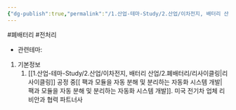 ```yaml
---
{"dg-publish":true,"permalink":"/1.산업-테마-Study/2.산업/이차전지, 배터리 산업/2.폐배터리/종목/디에이테크놀로지/","created":"2024-11-20T21:02:27.617+09:00","updated":"2025-06-03T20:07:21.362+09:00"}
---
```


#폐배터리 #전처리 


- 관련테마: 


1. 기본정보
	1. [[1.산업-테마-Study/2.산업/이차전지, 배터리 산업/2.폐배터리/리사이클링\|리사이클링]] 공정 중[[ 팩과 모듈을 자동 분해 및 분리하는 자동화 시스템 개발\| 팩과 모듈을 자동 분해 및 분리하는 자동화 시스템 개발]]. 미국 전기차 업체 리비안과 협력 파트너사
